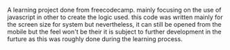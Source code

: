 A learning project done from freecodecamp. mainly focusing on the use of javascript in other to create the logic used. this code was written mainly for the screen size for system but nevertheless, it can still be opened from the mobile but the feel won't be their
it is subject to further development in the furture as this was roughly done during the learning process.
